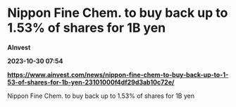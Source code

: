 # Nippon Fine Chem. to buy back up to 1.53% of shares for 1B yen
**AInvest**

**2023-10-30 07:54**

**https://www.ainvest.com/news/nippon-fine-chem-to-buy-back-up-to-1-53-of-shares-for-1b-yen-23101000f4df29d3ab10c72e/**

Nippon Fine Chem. to buy back up to 1.53% of shares for 1B yen